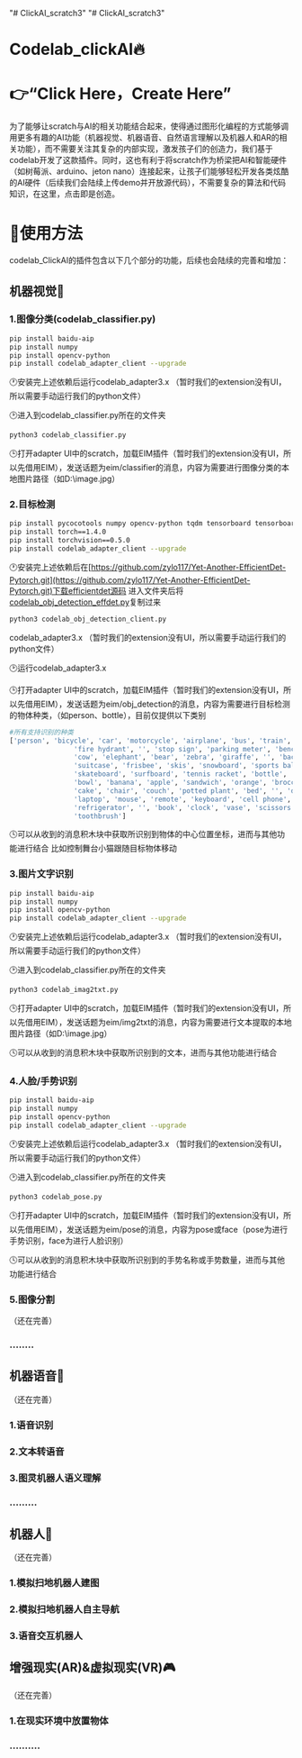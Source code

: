 "# ClickAI_scratch3" 
"# ClickAI_scratch3" 
# Codelab_clickAI🔥



# 👉“Click Here，Create Here”
为了能够让scratch与AI的相关功能结合起来，使得通过图形化编程的方式能够调用更多有趣的AI功能（机器视觉、机器语音、自然语言理解以及机器人和AR的相关功能），而不需要关注其复杂的内部实现，激发孩子们的创造力，我们基于codelab开发了这款插件。同时，这也有利于将scratch作为桥梁把AI和智能硬件（如树莓派、arduino、jeton nano）连接起来，让孩子们能够轻松开发各类炫酷的AI硬件（后续我们会陆续上传demo并开放源代码），不需要复杂的算法和代码知识，在这里，点击即是创造。




# 📰使用方法
codelab_ClickAI的插件包含以下几个部分的功能，后续也会陆续的完善和增加：
## 机器视觉👀
### 1.图像分类(codelab_classifier.py)
```bash
pip install baidu-aip
pip install numpy
pip install opencv-python
pip install codelab_adapter_client --upgrade
```
🕐安装完上述依赖后运行codelab_adapter3.x
（暂时我们的extension没有UI，所以需要手动运行我们的python文件）

🕑进入到codelab_classifier.py所在的文件夹
```bash
python3 codelab_classifier.py
```
🕒打开adapter UI中的scratch，加载EIM插件（暂时我们的extension没有UI，所以先借用EIM），发送话题为eim/classifier的消息，内容为需要进行图像分类的本地图片路径（如D:\image.jpg） 




### 2.目标检测
```bash
pip install pycocotools numpy opencv-python tqdm tensorboard tensorboardX pyyaml webcolors
pip install torch==1.4.0
pip install torchvision==0.5.0
pip install codelab_adapter_client --upgrade
```
🕐安装完上述依赖后在[https://github.com/zylo117/Yet-Another-EfficientDet-Pytorch.git](https://github.com/zylo117/Yet-Another-EfficientDet-Pytorch.git)下载efficientdet源码
进入文件夹后将[codelab_obj_detection_effdet.py](https://github.com/pigtigger/ClickAI_scratch3/blob/master/codelab_obj_detection_effdet.py)复制过来
```bash
python3 codelab_obj_detection_client.py
```
codelab_adapter3.x
（暂时我们的extension没有UI，所以需要手动运行我们的python文件）


🕑运行codelab_adapter3.x


🕒打开adapter UI中的scratch，加载EIM插件（暂时我们的extension没有UI，所以先借用EIM），发送话题为eim/obj_detection的消息，内容为需要进行目标检测的物体种类，（如person、bottle），目前仅提供以下类别
```python
#所有支持识别的种类
['person', 'bicycle', 'car', 'motorcycle', 'airplane', 'bus', 'train', 'truck', 'boat', 'traffic light',
                'fire hydrant', '', 'stop sign', 'parking meter', 'bench', 'bird', 'cat', 'dog', 'horse', 'sheep',
                'cow', 'elephant', 'bear', 'zebra', 'giraffe', '', 'backpack', 'umbrella', '', '', 'handbag', 'tie',
                'suitcase', 'frisbee', 'skis', 'snowboard', 'sports ball', 'kite', 'baseball bat', 'baseball glove',
                'skateboard', 'surfboard', 'tennis racket', 'bottle', '', 'wine glass', 'cup', 'fork', 'knife', 'spoon',
                'bowl', 'banana', 'apple', 'sandwich', 'orange', 'broccoli', 'carrot', 'hot dog', 'pizza', 'donut',
                'cake', 'chair', 'couch', 'potted plant', 'bed', '', 'dining table', '', '', 'toilet', '', 'tv',
                'laptop', 'mouse', 'remote', 'keyboard', 'cell phone', 'microwave', 'oven', 'toaster', 'sink',
                'refrigerator', '', 'book', 'clock', 'vase', 'scissors', 'teddy bear', 'hair drier',
                'toothbrush']
```
 🕓可以从收到的消息积木块中获取所识别到物体的中心位置坐标，进而与其他功能进行结合
比如控制舞台小猫跟随目标物体移动
### 3.图片文字识别
```bash
pip install baidu-aip
pip install numpy
pip install opencv-python
pip install codelab_adapter_client --upgrade
```
🕐安装完上述依赖后运行codelab_adapter3.x
（暂时我们的extension没有UI，所以需要手动运行我们的python文件）


🕑进入到codelab_classifier.py所在的文件夹
```bash
python3 codelab_imag2txt.py
```
🕒打开adapter UI中的scratch，加载EIM插件（暂时我们的extension没有UI，所以先借用EIM），发送话题为eim/img2txt的消息，内容为需要进行文本提取的本地图片路径（如D:\image.jpg） 

🕓可以从收到的消息积木块中获取所识别到的文本，进而与其他功能进行结合
### 4.人脸/手势识别
```bash
pip install baidu-aip
pip install numpy
pip install opencv-python
pip install codelab_adapter_client --upgrade
```
🕐安装完上述依赖后运行codelab_adapter3.x
（暂时我们的extension没有UI，所以需要手动运行我们的python文件）


🕑进入到codelab_classifier.py所在的文件夹
```bash
python3 codelab_pose.py
```
🕒打开adapter UI中的scratch，加载EIM插件（暂时我们的extension没有UI，所以先借用EIM），发送话题为eim/pose的消息，内容为pose或face（pose为进行手势识别，face为进行人脸识别） 


🕓可以从收到的消息积木块中获取所识别到的手势名称或手势数量，进而与其他功能进行结合
### 5.图像分割
（还在完善）
### ........
## 机器语音🎤
（还在完善）
### 1.语音识别
### 2.文本转语音
### 3.图灵机器人语义理解
### .........
## 机器人👾
（还在完善）
### 1.模拟扫地机器人建图
### 2.模拟扫地机器人自主导航
### 3.语音交互机器人
## 增强现实(AR)&虚拟现实(VR)🎮
（还在完善）
### 1.在现实环境中放置物体
### ..........
## 
